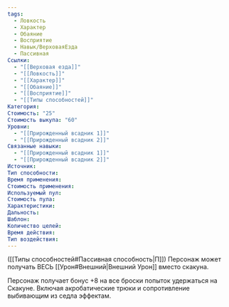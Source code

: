 ```yaml
---
tags:
  - Ловкость
  - Характер
  - Обаяние
  - Восприятие
  - Навык/ВерховаяЕзда
  - Пассивная
Ссылки:
  - "[[Верховая езда]]"
  - "[[Ловкость]]"
  - "[[Характер]]"
  - "[[Обаяние]]"
  - "[[Восприятие]]"
  - "[[Типы способностей]]"
Категория: 
Стоимость: "25"
Стоимость выкупа: "60"
Уровни:
  - "[[Прирожденный всадник 1]]"
  - "[[Прирожденный всадник 2]]"
Связанные навыки:
  - "[[Прирожденный всадник 1]]"
  - "[[Прирожденный всадник 2]]"
Источник:
Тип способности:
Время применения:
Стоимость применения:
Используемый пул:
Стоимость пула:
Характеристики:
Дальность:
Шаблон:
Количество целей:
Время действия:
Тип воздействия:
---
```

([[Типы способностей#Пассивная способность|П]]) Персонаж может получать ВЕСЬ [[Урон#Внешний|Внешний Урон]] вместо скакуна. 

Персонаж получает бонус +8 на все броски попыток удержаться на Скакуне. Включая акробатические трюки и сопротивление выбивающим из седла эффектам. 